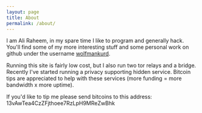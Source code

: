 ```yaml
---
layout: page
title: About
permalink: /about/
---
```


I am Ali Raheem, in my spare time I like to program and generally hack. You'll find some of my more interesting stuff and some personal work on github under the username [wolfmankurd](https://github.com/wolfmankurd/).

Running this site is fairly low cost, but I also run two tor relays and a bridge. Recently I've started running a privacy supporting hidden service. Bitcoin tips are appreciated to help with these services (more funding = more bandwidth x more uptime).

If you'd like to tip me please send bitcoins to this address: 13vAwTea4CzZFjthoee7RzLpH9MReZwBhk


